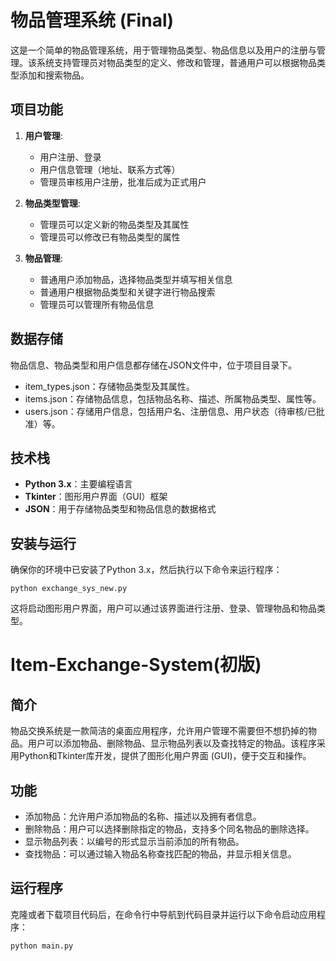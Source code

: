 # 物品管理系统 (Final)
这是一个简单的物品管理系统，用于管理物品类型、物品信息以及用户的注册与管理。该系统支持管理员对物品类型的定义、修改和管理，普通用户可以根据物品类型添加和搜索物品。

## 项目功能
1. **用户管理**:
   - 用户注册、登录
   - 用户信息管理（地址、联系方式等）
   - 管理员审核用户注册，批准后成为正式用户

2. **物品类型管理**:
   - 管理员可以定义新的物品类型及其属性
   - 管理员可以修改已有物品类型的属性

3. **物品管理**:
   - 普通用户添加物品，选择物品类型并填写相关信息
   - 普通用户根据物品类型和关键字进行物品搜索
   - 管理员可以管理所有物品信息

## 数据存储
物品信息、物品类型和用户信息都存储在JSON文件中，位于项目目录下。
- item_types.json：存储物品类型及其属性。
- items.json：存储物品信息，包括物品名称、描述、所属物品类型、属性等。
- users.json：存储用户信息，包括用户名、注册信息、用户状态（待审核/已批准）等。


## 技术栈
- **Python 3.x**：主要编程语言
- **Tkinter**：图形用户界面（GUI）框架
- **JSON**：用于存储物品类型和物品信息的数据格式

## 安装与运行
确保你的环境中已安装了Python 3.x，然后执行以下命令来运行程序：
```
python exchange_sys_new.py
```
这将启动图形用户界面，用户可以通过该界面进行注册、登录、管理物品和物品类型。




# Item-Exchange-System(初版)
## 简介
物品交换系统是一款简洁的桌面应用程序，允许用户管理不需要但不想扔掉的物品。用户可以添加物品、删除物品、显示物品列表以及查找特定的物品。该程序采用Python和Tkinter库开发，提供了图形化用户界面 (GUI)，便于交互和操作。

## 功能
- 添加物品：允许用户添加物品的名称、描述以及拥有者信息。
- 删除物品：用户可以选择删除指定的物品，支持多个同名物品的删除选择。
- 显示物品列表：以编号的形式显示当前添加的所有物品。
- 查找物品：可以通过输入物品名称查找匹配的物品，并显示相关信息。

## 运行程序
克隆或者下载项目代码后，在命令行中导航到代码目录并运行以下命令启动应用程序：
```
python main.py
```

